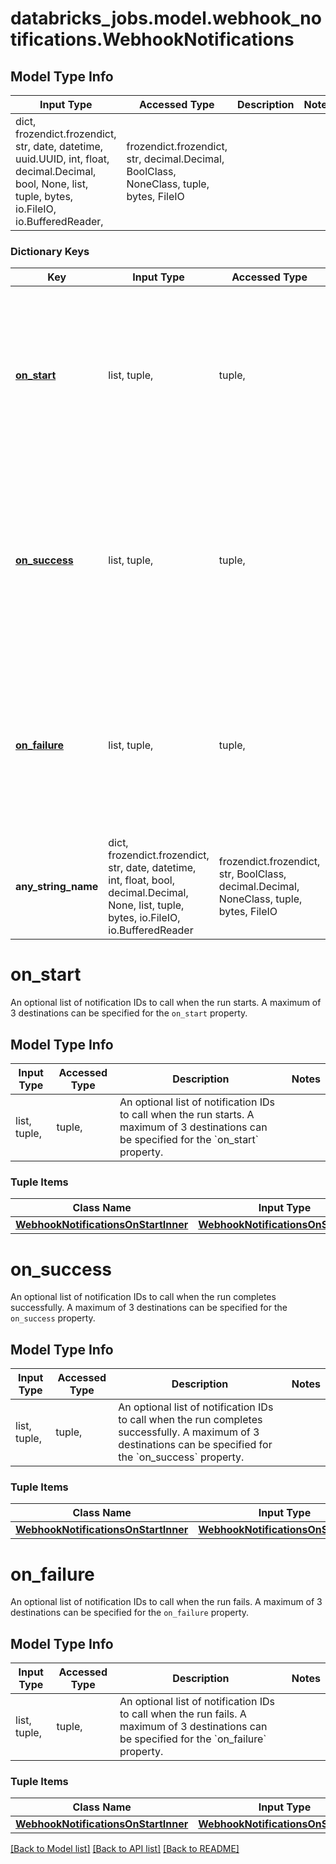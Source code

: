 # databricks_jobs.model.webhook_notifications.WebhookNotifications

## Model Type Info
Input Type | Accessed Type | Description | Notes
------------ | ------------- | ------------- | -------------
dict, frozendict.frozendict, str, date, datetime, uuid.UUID, int, float, decimal.Decimal, bool, None, list, tuple, bytes, io.FileIO, io.BufferedReader,  | frozendict.frozendict, str, decimal.Decimal, BoolClass, NoneClass, tuple, bytes, FileIO |  | 

### Dictionary Keys
Key | Input Type | Accessed Type | Description | Notes
------------ | ------------- | ------------- | ------------- | -------------
**[on_start](#on_start)** | list, tuple,  | tuple,  | An optional list of notification IDs to call when the run starts. A maximum of 3 destinations can be specified for the &#x60;on_start&#x60; property. | [optional] 
**[on_success](#on_success)** | list, tuple,  | tuple,  | An optional list of notification IDs to call when the run completes successfully. A maximum of 3 destinations can be specified for the &#x60;on_success&#x60; property. | [optional] 
**[on_failure](#on_failure)** | list, tuple,  | tuple,  | An optional list of notification IDs to call when the run fails. A maximum of 3 destinations can be specified for the &#x60;on_failure&#x60; property. | [optional] 
**any_string_name** | dict, frozendict.frozendict, str, date, datetime, int, float, bool, decimal.Decimal, None, list, tuple, bytes, io.FileIO, io.BufferedReader | frozendict.frozendict, str, BoolClass, decimal.Decimal, NoneClass, tuple, bytes, FileIO | any string name can be used but the value must be the correct type | [optional]

# on_start

An optional list of notification IDs to call when the run starts. A maximum of 3 destinations can be specified for the `on_start` property.

## Model Type Info
Input Type | Accessed Type | Description | Notes
------------ | ------------- | ------------- | -------------
list, tuple,  | tuple,  | An optional list of notification IDs to call when the run starts. A maximum of 3 destinations can be specified for the &#x60;on_start&#x60; property. | 

### Tuple Items
Class Name | Input Type | Accessed Type | Description | Notes
------------- | ------------- | ------------- | ------------- | -------------
[**WebhookNotificationsOnStartInner**](WebhookNotificationsOnStartInner.md) | [**WebhookNotificationsOnStartInner**](WebhookNotificationsOnStartInner.md) | [**WebhookNotificationsOnStartInner**](WebhookNotificationsOnStartInner.md) |  | 

# on_success

An optional list of notification IDs to call when the run completes successfully. A maximum of 3 destinations can be specified for the `on_success` property.

## Model Type Info
Input Type | Accessed Type | Description | Notes
------------ | ------------- | ------------- | -------------
list, tuple,  | tuple,  | An optional list of notification IDs to call when the run completes successfully. A maximum of 3 destinations can be specified for the &#x60;on_success&#x60; property. | 

### Tuple Items
Class Name | Input Type | Accessed Type | Description | Notes
------------- | ------------- | ------------- | ------------- | -------------
[**WebhookNotificationsOnStartInner**](WebhookNotificationsOnStartInner.md) | [**WebhookNotificationsOnStartInner**](WebhookNotificationsOnStartInner.md) | [**WebhookNotificationsOnStartInner**](WebhookNotificationsOnStartInner.md) |  | 

# on_failure

An optional list of notification IDs to call when the run fails. A maximum of 3 destinations can be specified for the `on_failure` property.

## Model Type Info
Input Type | Accessed Type | Description | Notes
------------ | ------------- | ------------- | -------------
list, tuple,  | tuple,  | An optional list of notification IDs to call when the run fails. A maximum of 3 destinations can be specified for the &#x60;on_failure&#x60; property. | 

### Tuple Items
Class Name | Input Type | Accessed Type | Description | Notes
------------- | ------------- | ------------- | ------------- | -------------
[**WebhookNotificationsOnStartInner**](WebhookNotificationsOnStartInner.md) | [**WebhookNotificationsOnStartInner**](WebhookNotificationsOnStartInner.md) | [**WebhookNotificationsOnStartInner**](WebhookNotificationsOnStartInner.md) |  | 

[[Back to Model list]](../../README.md#documentation-for-models) [[Back to API list]](../../README.md#documentation-for-api-endpoints) [[Back to README]](../../README.md)

